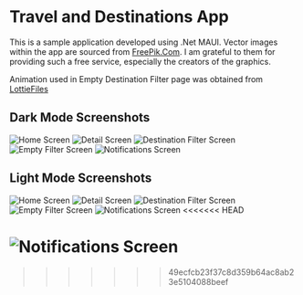 # Travel and Destinations App

This is a sample application developed using .Net MAUI.
Vector images within the app are sourced from [FreePik.Com](https://www.freepik.com). I am grateful to them for providing such a free service, especially the creators of the graphics.

Animation used in Empty Destination Filter page was obtained from [LottieFiles](https://lottiefiles.com)

## Dark Mode Screenshots
![Home Screen](samples/home_page_dark.png)
![Detail Screen](samples/detail_page_dark.png)
![Destination Filter Screen](samples/filter_dark.png)
![Empty Filter Screen](samples/empty_dark.png)
![Notifications Screen](samples/notifications_dark.png)

## Light Mode Screenshots
![Home Screen](samples/home_page_light.png)
![Detail Screen](samples/detail_page_light.png)
![Destination Filter Screen](samples/filter_light.png)
![Empty Filter Screen](samples/empty_light.png)
![Notifications Screen](samples/notifications_light.png)
<<<<<<< HEAD

![Notifications Screen](samples/notifications_dark.png)
=======
>>>>>>> 49ecfcb23f37c8d359b64ac8ab23e5104088beef

